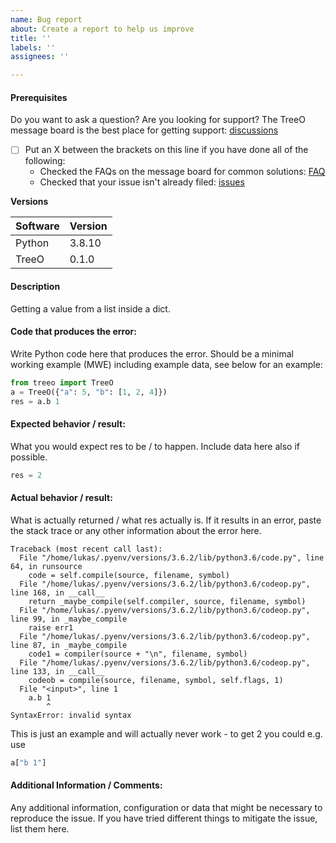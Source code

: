 ```yaml
---
name: Bug report
about: Create a report to help us improve
title: ''
labels: ''
assignees: ''

---
```


#### Prerequisites
Do you want to ask a question? Are you looking for support? The TreeO message board is the best place for getting support: [discussions](https://github.com/envigreen/TreeO/discussions)

* [ ] Put an X between the brackets on this line if you have done all of the following:
    * Checked the FAQs on the message board for common solutions: [FAQ](https://github.com/envigreen/TreeO/discussions/categories/q-a)
    * Checked that your issue isn't already filed: [issues](https://github.com/envigreen/TreeO/issues)

**Versions**
<!-- What version of TreeO are you using? What version of python are you using? -->
| Software | Version |
|----------|---------|
| Python   | 3.8.10  |
| TreeO    | 0.1.0   |

#### Description
<!-- Description of the issue-->

Getting a value from a list inside a dict.

#### Code that produces the error:
Write Python code here that produces the error. Should be a minimal working example (MWE) including example data, see below for an example:

```python
from treeo import TreeO
a = TreeO({"a": 5, "b": [1, 2, 4]})
res = a.b 1
```

#### Expected behavior / result:
What you would expect res to be / to happen. Include data here also if possible.

```python
res = 2
```

#### Actual behavior / result:
What is actually returned / what res actually is. If it results in an error, paste the stack trace or any other information about the error here.

```
Traceback (most recent call last):
  File "/home/lukas/.pyenv/versions/3.6.2/lib/python3.6/code.py", line 64, in runsource
    code = self.compile(source, filename, symbol)
  File "/home/lukas/.pyenv/versions/3.6.2/lib/python3.6/codeop.py", line 168, in __call__
    return _maybe_compile(self.compiler, source, filename, symbol)
  File "/home/lukas/.pyenv/versions/3.6.2/lib/python3.6/codeop.py", line 99, in _maybe_compile
    raise err1
  File "/home/lukas/.pyenv/versions/3.6.2/lib/python3.6/codeop.py", line 87, in _maybe_compile
    code1 = compiler(source + "\n", filename, symbol)
  File "/home/lukas/.pyenv/versions/3.6.2/lib/python3.6/codeop.py", line 133, in __call__
    codeob = compile(source, filename, symbol, self.flags, 1)
  File "<input>", line 1
    a.b 1
        ^
SyntaxError: invalid syntax
```
This is just an example and will actually never work - to get 2 you could e.g. use 
```python
a["b 1"]
```

#### Additional Information / Comments:
Any additional information, configuration or data that might be necessary to reproduce the issue. If you have tried different things to mitigate the issue, list them here.
